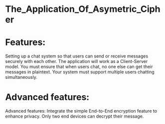 # The_Application_Of_Asymetric_Cipher
# Features:
Setting up a chat system so that users can send or receive messages securely with each other. The application will work as a Client-Server model. You must ensure that when users chat, no one else can get their messages in plaintext. Your system must support multiple users chatting simultaneously.
# Advanced features:
Advanced features: Integrate the simple End-to-End encryption feature to enhance privacy. Only two end devices can decrypt their message.